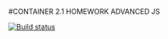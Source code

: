#CONTAINER 2.1 HOMEWORK ADVANCED JS

[![Build status](https://ci.appveyor.com/api/projects/status/6v1x3713ci1lh5xe?svg=true)](https://ci.appveyor.com/project/ShulaevIvan/ajs-container-2-hw)